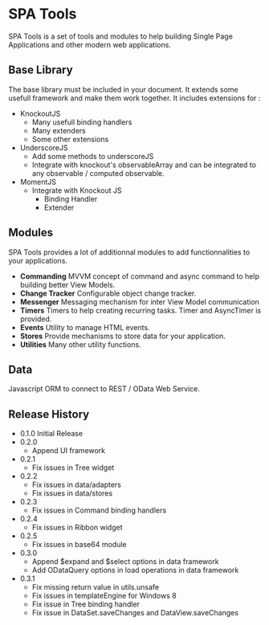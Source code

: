 ﻿# SPA Tools

SPA Tools is a set of tools and modules to help building Single Page Applications and other modern web applications.

## Base Library

The base library must be included in your document. It extends some usefull framework and make them work together. It includes extensions for :

* KnockoutJS
    * Many usefull binding handlers
    * Many extenders
	* Some other extensions
* UnderscoreJS
	* Add some methods to underscoreJS
	* Integrate with knockout's observableArray and can be integrated to any observable / computed observable.
* MomentJS
	* Integrate with Knockout JS
		* Binding Handler
		* Extender

## Modules

SPA Tools provides a lot of additionnal modules to add functionnalities to your applications.

* **Commanding** MVVM concept of command and async command to help building better View Models.
* **Change Tracker** Configurable object change tracker.
* **Messenger** Messaging mechanism for inter View Model communication
* **Timers** Timers to help creating recurring tasks. Timer and AsyncTimer is provided.
* **Events** Utility to manage HTML events.
* **Stores** Provide mechanisms to store data for your application.
* **Utilities** Many other utility functions.

## Data

Javascript ORM to connect to REST / OData Web Service.

## Release History
* 0.1.0 Initial Release
* 0.2.0 
	* Append UI framework
* 0.2.1
    * Fix issues in Tree widget
* 0.2.2
    * Fix issues in data/adapters
    * Fix issues in data/stores
* 0.2.3
	* Fix issues in Command binding handlers
* 0.2.4
	* Fix issues in Ribbon widget
* 0.2.5
	* Fix issues in base64 module
* 0.3.0
	* Append $expand and $select options in data framework
	* Add ODataQuery options in load operations in data framework
* 0.3.1
    * Fix missing return value in utils.unsafe
    * Fix issues in templateEngine for Windows 8
	* Fix issue in Tree binding handler
	* Fix issue in DataSet.saveChanges and DataView.saveChanges

